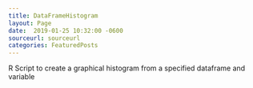 ```yaml
---
title: DataFrameHistogram
layout: Page
date:  2019-01-25 10:32:00 -0600
sourceurl: sourceurl
categories: FeaturedPosts
---
```


R Script to create a graphical histogram from a specified dataframe and variable